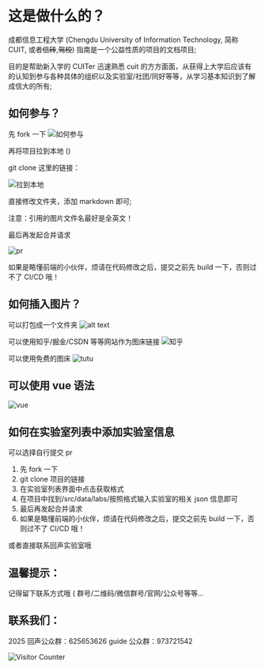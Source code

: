 # 这是做什么的？

成都信息工程大学 (Chengdu University of Information Technology, 简称 CUIT, 或者~~信砖~~,~~驾校~~) 指南是一个公益性质的项目的文档项目;

目的是帮助新入学的 CUITer 迅速熟悉 cuit 的方方面面，从获得上大学后应该有的认知到参与各种具体的组织以及实验室/社团/同好等等，从学习基本知识到了解成信大的所有;

## 如何参与？

先 fork 一下
![如何参与](./static/fork.png)

再将项目拉到本地 ()

git clone 这里的链接：

![拉到本地](./static/clone.png)

直接修改文件夹，添加 markdown 即可;

注意：引用的图片文件名最好是全英文！

最后再发起合并请求

![pr](./static/pr.png)

如果是略懂前端的小伙伴，烦请在代码修改之后，提交之前先 build 一下，否则过不了 CI/CD 哦！

## 如何插入图片？

可以打包成一个文件夹
![alt text](./static/push.png)

可以使用知乎/掘金/CSDN 等等网站作为图床链接
![知乎](./static/知乎.png)

可以使用免费的图床
![tutu](./static/tutu.png)

## 可以使用 vue 语法

![vue](./static/vuelang.png)

## 如何在实验室列表中添加实验室信息

可以选择自行提交 pr

1. 先 fork 一下
2. git clone 项目的链接
3. 在实验室列表界面中点击获取格式
4. 在项目中找到/src/data/labs/按照格式输入实验室的相关 json 信息即可
5. 最后再发起合并请求
6. 如果是略懂前端的小伙伴，烦请在代码修改之后，提交之前先 build 一下，否则过不了 CI/CD 哦！

或者直接联系回声实验室哦

## 温馨提示：

记得留下联系方式哦 (
群号/二维码/微信群号/官网/公众号等等...

## 联系我们：

2025 回声公众群：625653626
guide 公众群：973721542

![Visitor Counter](https://count.getloli.com/get/@cuit-guide?theme=moebooru)
